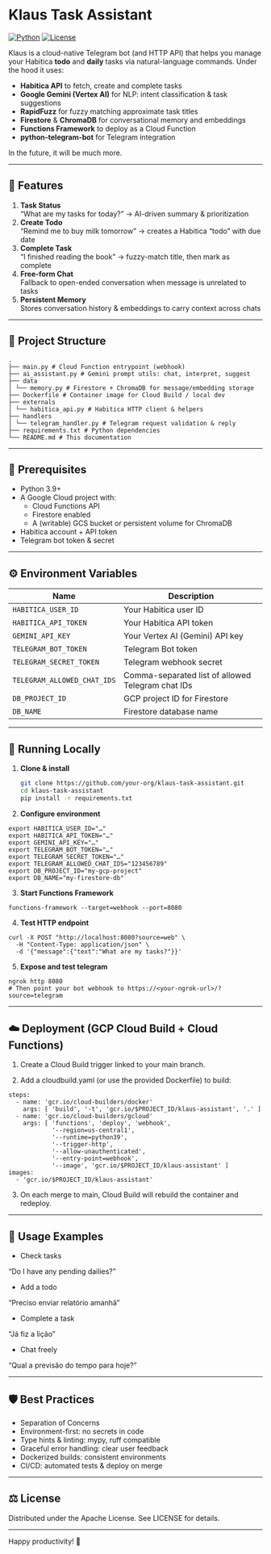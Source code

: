 # Klaus Task Assistant

[![Python](https://img.shields.io/badge/python-3.9+-blue)]()
[![License](https://img.shields.io/badge/license-MIT-green)]()

Klaus is a cloud-native Telegram bot (and HTTP API) that helps you manage your Habitica **todo** and **daily** tasks via natural-language commands. Under the hood it uses:

- **Habitica API** to fetch, create and complete tasks  
- **Google Gemini (Vertex AI)** for NLP: intent classification & task suggestions  
- **RapidFuzz** for fuzzy matching approximate task titles  
- **Firestore** & **ChromaDB** for conversational memory and embeddings  
- **Functions Framework** to deploy as a Cloud Function  
- **python-telegram-bot** for Telegram integration

In the future, it will be much more.

---

## 🚀 Features

1. **Task Status**  
   “What are my tasks for today?” → AI-driven summary & prioritization  
2. **Create Todo**  
   “Remind me to buy milk tomorrow” → creates a Habitica “todo” with due date  
3. **Complete Task**  
   “I finished reading the book” → fuzzy-match title, then mark as complete  
4. **Free-form Chat**  
   Fallback to open-ended conversation when message is unrelated to tasks  
5. **Persistent Memory**  
   Stores conversation history & embeddings to carry context across chats  

---

## 📁 Project Structure

```
.
├── main.py # Cloud Function entrypoint (webhook)
├── ai_assistant.py # Gemini prompt utils: chat, interpret, suggest
├── data
│ └── memory.py # Firestore + ChromaDB for message/embedding storage
├── Dockerfile # Container image for Cloud Build / local dev
├── externals
│ └── habitica_api.py # Habitica HTTP client & helpers
├── handlers
│ └── telegram_handler.py # Telegram request validation & reply
├── requirements.txt # Python dependencies
└── README.md # This documentation
```

---

## 🔧 Prerequisites

- Python 3.9+  
- A Google Cloud project with:
  - Cloud Functions API  
  - Firestore enabled  
  - A (writable) GCS bucket or persistent volume for ChromaDB  
- Habitica account + API token  
- Telegram bot token & secret  

---

## ⚙️ Environment Variables

| Name                          | Description                                        |
| ----------------------------- | -------------------------------------------------- |
| `HABITICA_USER_ID`            | Your Habitica user ID                              |
| `HABITICA_API_TOKEN`          | Your Habitica API token                            |
| `GEMINI_API_KEY`              | Your Vertex AI (Gemini) API key                    |
| `TELEGRAM_BOT_TOKEN`          | Telegram Bot token                                  |
| `TELEGRAM_SECRET_TOKEN`       | Telegram webhook secret                             |
| `TELEGRAM_ALLOWED_CHAT_IDS`   | Comma-separated list of allowed Telegram chat IDs   |
| `DB_PROJECT_ID`               | GCP project ID for Firestore                        |
| `DB_NAME`                     | Firestore database name                             |

---

## 🏡 Running Locally

1. **Clone & install**

   ```bash
   git clone https://github.com/your-org/klaus-task-assistant.git
   cd klaus-task-assistant
   pip install -r requirements.txt

2. **Configure environment**

```
export HABITICA_USER_ID="…"
export HABITICA_API_TOKEN="…"
export GEMINI_API_KEY="…"
export TELEGRAM_BOT_TOKEN="…"
export TELEGRAM_SECRET_TOKEN="…"
export TELEGRAM_ALLOWED_CHAT_IDS="123456789"
export DB_PROJECT_ID="my-gcp-project"
export DB_NAME="my-firestore-db"
```

3. **Start Functions Framework**

```
functions-framework --target=webhook --port=8080
```

4. **Test HTTP endpoint**

```
curl -X POST "http://localhost:8080?source=web" \
  -H "Content-Type: application/json" \
  -d '{"message":{"text":"What are my tasks?"}}'
```

5. **Expose and test telegram**

```
ngrok http 8080
# Then point your bot webhook to https://<your-ngrok-url>/?source=telegram
```

---

## ☁️ Deployment (GCP Cloud Build + Cloud Functions)

1. Create a Cloud Build trigger linked to your main branch.

2. Add a cloudbuild.yaml (or use the provided Dockerfile) to build:

```
steps:
  - name: 'gcr.io/cloud-builders/docker'
    args: [ 'build', '-t', 'gcr.io/$PROJECT_ID/klaus-assistant', '.' ]
  - name: 'gcr.io/cloud-builders/gcloud'
    args: [ 'functions', 'deploy', 'webhook',
            '--region=us-central1',
            '--runtime=python39',
            '--trigger-http',
            '--allow-unauthenticated',
            '--entry-point=webhook',
            '--image', 'gcr.io/$PROJECT_ID/klaus-assistant' ]
images:
  - 'gcr.io/$PROJECT_ID/klaus-assistant'
```

3. On each merge to main, Cloud Build will rebuild the container and redeploy.

---

## 📖 Usage Examples

- Check tasks

“Do I have any pending dailies?”

- Add a todo

“Preciso enviar relatório amanhã”

- Complete a task

“Já fiz a lição”

- Chat freely

“Qual a previsão do tempo para hoje?”

---

## 🛡️ Best Practices

- Separation of Concerns
- Environment-first: no secrets in code
- Type hints & linting: mypy, ruff compatible
- Graceful error handling: clear user feedback
- Dockerized builds: consistent environments
- CI/CD: automated tests & deploy on merge

---

## ⚖️ License

Distributed under the Apache License. See LICENSE for details.

---

Happy productivity! 🚀